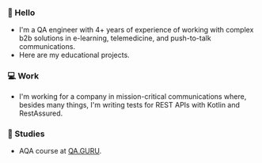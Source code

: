 ### 👋  Hello

- I'm a QA engineer with 4+ years of experience of working with complex b2b solutions in e-learning, telemedicine, and push-to-talk communications.
- Here are my educational projects.

### 💻  Work

- I'm working for a company in mission-critical communications where, besides many things, I'm writing tests for REST APIs with Kotlin and RestAssured.

### 📖  Studies
- AQA course at [QA.GURU](https://github.com/qa-guru).

<!--
**resumeresu/resumeresu** is a ✨ _special_ ✨ repository because its `README.md` (this file) appears on your GitHub profile.

Here are some ideas to get you started:

- 🔭 I’m currently working on ...
- 🌱 I’m currently learning ...
- 👯 I’m looking to collaborate on ...
- 🤔 I’m looking for help with ...
- 💬 Ask me about ...
- 📫 How to reach me: ...
- 😄 Pronouns: ...
- ⚡ Fun fact: ...
-->
